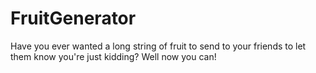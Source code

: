 # FruitGenerator
Have you ever wanted a long string of fruit to send to your friends to let them know you're just kidding? Well now you can!
